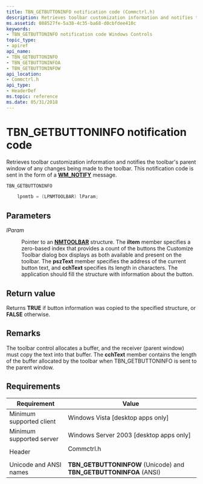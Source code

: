 ```yaml
---
title: TBN_GETBUTTONINFO notification code (Commctrl.h)
description: Retrieves toolbar customization information and notifies the toolbar's parent window of any changes being made to the toolbar. This notification code is sent in the form of a WM\_NOTIFY message.
ms.assetid: 088527fe-5a38-4c35-ba68-d0cbfdee410c
keywords:
- TBN_GETBUTTONINFO notification code Windows Controls
topic_type:
- apiref
api_name:
- TBN_GETBUTTONINFO
- TBN_GETBUTTONINFOA
- TBN_GETBUTTONINFOW
api_location:
- Commctrl.h
api_type:
- HeaderDef
ms.topic: reference
ms.date: 05/31/2018
---
```


# TBN\_GETBUTTONINFO notification code

Retrieves toolbar customization information and notifies the toolbar's parent window of any changes being made to the toolbar. This notification code is sent in the form of a [**WM\_NOTIFY**](wm-notify.md) message.


```C++
TBN_GETBUTTONINFO 

    lpnmtb = (LPNMTOOLBAR) lParam; 
```



## Parameters

<dl> <dt>

*lParam* 
</dt> <dd>

Pointer to an [**NMTOOLBAR**](/windows/win32/api/commctrl/ns-commctrl-nmtoolbara) structure. The **iItem** member specifies a zero-based index that provides a count of the buttons the Customize Toolbar dialog box displays as both available and present on the toolbar. The **pszText** member specifies the address of the current button text, and **cchText** specifies its length in characters. The application should fill the structure with information about the button.

</dd> </dl>

## Return value

Returns **TRUE** if button information was copied to the specified structure, or **FALSE** otherwise.

## Remarks

The toolbar control allocates a buffer, and the receiver (parent window) must copy the text into that buffer. The **cchText** member contains the length of the buffer allocated by the toolbar when TBN\_GETBUTTONINFO is sent to the parent window.

## Requirements



| Requirement | Value |
|-------------------------------------|---------------------------------------------------------------------------------------|
| Minimum supported client<br/> | Windows Vista \[desktop apps only\]<br/>                                        |
| Minimum supported server<br/> | Windows Server 2003 \[desktop apps only\]<br/>                                  |
| Header<br/>                   | <dl> <dt>Commctrl.h</dt> </dl> |
| Unicode and ANSI names<br/>   | **TBN\_GETBUTTONINFOW** (Unicode) and **TBN\_GETBUTTONINFOA** (ANSI)<br/>       |



 

 





